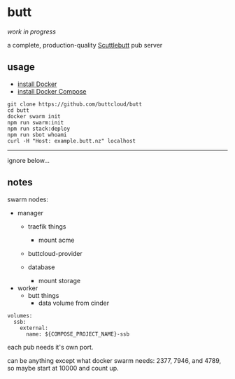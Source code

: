 # butt

_work in progress_

a complete, production-quality [Scuttlebutt](https://scuttlebutt.nz) pub server

## usage

- [install Docker](https://docs.docker.com/engine/installation/)
- [install Docker Compose](https://docs.docker.com/compose/install/#install-compose)

```
git clone https://github.com/buttcloud/butt
cd butt
docker swarm init
npm run swarm:init
npm run stack:deploy
npm run sbot whoami
curl -H "Host: example.butt.nz" localhost
```

---

ignore below...

## notes

swarm nodes:

- manager
  - traefik things
    - mount acme
  - buttcloud-provider

  - database
    - mount storage
- worker
  - butt things
    - data volume from cinder


```
volumes:
  ssb:
    external:
      name: ${COMPOSE_PROJECT_NAME}-ssb
```

each pub needs it's own port.

can be anything except what docker swarm needs: 2377, 7946, and 4789, so maybe start at 10000 and count up.
